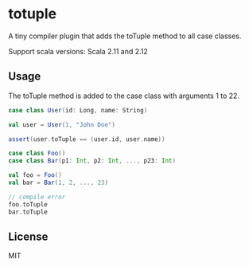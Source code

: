 # totuple

A tiny compiler plugin that adds the toTuple method to all case classes.

Support scala versions: Scala 2.11 and 2.12

## Usage

The toTuple method is added to the case class with arguments 1 to 22.

```scala
case class User(id: Long, name: String)

val user = User(1, "John Doe")

assert(user.toTuple == (user.id, user.name))
```

```scala
case class Foo()
case class Bar(p1: Int, p2: Int, ..., p23: Int)

val foo = Foo()
val bar = Bar(1, 2, ..., 23)

// compile error
foo.toTuple
bar.toTuple
```

## License

MIT
